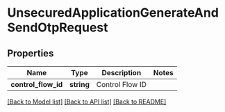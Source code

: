 # UnsecuredApplicationGenerateAndSendOtpRequest

## Properties
Name | Type | Description | Notes
------------ | ------------- | ------------- | -------------
**control_flow_id** | **string** | Control Flow ID | 

[[Back to Model list]](../../README.md#documentation-for-models) [[Back to API list]](../../README.md#documentation-for-api-endpoints) [[Back to README]](../../README.md)

